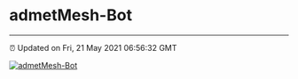 # admetMesh-Bot
---
⏰ Updated on Fri, 21 May 2021 06:56:32 GMT

[![admetMesh-Bot](https://github.com/kotori-y/admetMesh-bot/actions/workflows/main.yml/badge.svg)](https://github.com/kotori-y/admetMesh-bot/actions/workflows/main.yml)
